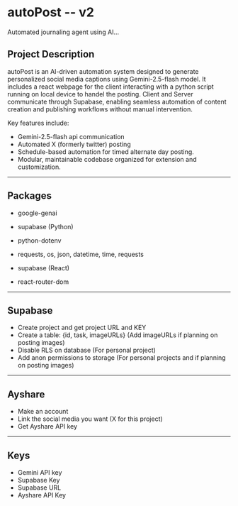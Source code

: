 # autoPost -- v2
Automated journaling agent using AI...


## Project Description

autoPost is an AI-driven automation system designed to generate personalized social media captions using Gemini-2.5-flash model. It includes a react webpage for the client interacting with a python script running on local device to handel the posting. Client and Server communicate through Supabase, enabling seamless automation of content creation and publishing workflows without manual intervention.

Key features include:  
- Gemini-2.5-flash api communication  
- Automated X (formerly twitter) posting  
- Schedule-based automation for timed alternate day posting.   
- Modular, maintainable codebase organized for extension and customization.

---

## Packages

- google-genai 
- supabase  (Python)
- python-dotenv
- requests, os, json, datetime, time, requests

- supabase (React)
- react-router-dom

---

## Supabase

- Create project and get project URL and KEY
- Create a table: {id, task, imageURLs} (Add imageURLs if planning on posting images)
- Disable RLS on database (For personal project)
- Add anon permissions to storage (For personal projects and if planning on posting images)

---

## Ayshare

- Make an account
- Link the social media you want (X for this project)
- Get Ayshare API key

---

## Keys

- Gemini API key
- Supabase Key
- Supabase URL
- Ayshare API Key
